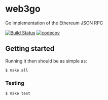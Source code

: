 # web3go

Go implementation of the Ethereum JSON RPC

[![Build Status](https://circleci.com/gh/DSiSc/web3go/tree/master.svg?style=shield)](https://circleci.com/gh/DSiSc/web3go/tree/master)
[![codecov](https://codecov.io/gh/DSiSc/web3go/branch/master/graph/badge.svg)](https://codecov.io/gh/DSiSc/web3go)

## Getting started

Running it then should be as simple as:

```
$ make all
```

### Testing

```
$ make test
```
